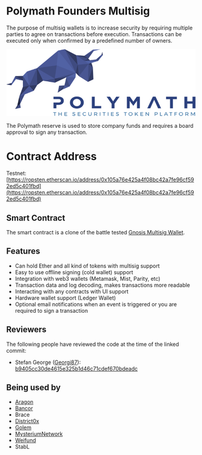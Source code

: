 # Polymath Founders Multisig

The purpose of multisig wallets is to increase security by requiring multiple
parties to agree on transactions before execution. Transactions can be executed
only when confirmed by a predefined number of owners.

<img src="./Polymath.png"/>

The Polymath reserve is used to store company funds and requires a board
approval to sign any transaction.

# Contract Address

Testnet:
[https://ropsten.etherscan.io/address/0x105a76e425a4f08bc42a7fe96cf592ed5c401fbd](https://ropsten.etherscan.io/address/0x105a76e425a4f08bc42a7fe96cf592ed5c401fbd)

## Smart Contract

The smart contract is a clone of the battle tested
[Gnosis Multisig Wallet](https://github.com/gnosis/MultiSigWallet/blob/master/contracts/MultiSigWallet.sol).

## Features

* Can hold Ether and all kind of tokens with multisig support
* Easy to use offline signing (cold wallet) support
* Integration with web3 wallets (Metamask, Mist, Parity, etc)
* Transaction data and log decoding, makes transactions more readable
* Interacting with any contracts with UI support
* Hardware wallet support (Ledger Wallet)
* Optional email notifications when an event is triggered or you are required to
  sign a transaction

## Reviewers

The following people have reviewed the code at the time of the linked commit:

* Stefan George ([Georgi87](https://github.com/Georgi87)):
  [b9405cc30de4615e325b1d46c71cdef670bdeadc](https://github.com/ConsenSys/MultiSigWallet/tree/b9405cc30de4615e325b1d46c71cdef670bdeadc)

## Being used by

* [Aragon](https://aragon.one/)
* [Bancor](https://www.bancor.network/)
* Brace
* [District0x](https://district0x.io/)
* [Golem](https://golem.network/)
* [MysteriumNetwork](https://mysterium.network/)
* [Weifund](http://weifund.io/)
* StabL
